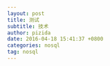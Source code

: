 ```yaml
---
layout: post
title: 测试
subtitle: 技术
author: pizida
date: 2016-04-18 15:41:37 +0800
categories: nosql
tag: nosql
---
```


